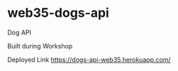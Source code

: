 # web35-dogs-api
Dog API

Built during Workshop

Deployed Link
https://dogs-api-web35.herokuapp.com/

